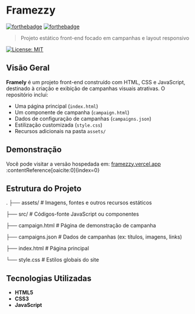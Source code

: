 # Framezzy
[![forthebadge](http://forthebadge.com/images/badges/made-with-javascript.svg)](http://forthebadge.com)
[![forthebadge](http://forthebadge.com/images/badges/built-with-love.svg)](http://forthebadge.com)

> Projeto estático front-end focado em campanhas e layout responsivo

[![License: MIT](https://img.shields.io/badge/License-MIT-blue.svg)](LICENSE)

## Visão Geral

**Framely** é um projeto front-end construído com HTML, CSS e JavaScript, destinado à criação e exibição de campanhas visuais atrativas. O repositório inclui:

- Uma página principal (`index.html`)
- Um componente de campanha (`campaign.html`)
- Dados de configuração de campanhas (`campaigns.json`)
- Estilização customizada (`style.css`)
- Recursos adicionais na pasta `assets/`

## Demonstração

Você pode visitar a versão hospedada em: [framezzy.vercel.app](https://framezzy.vercel.app) :contentReference[oaicite:0]{index=0}

## Estrutura do Projeto
.
├── assets/ # Imagens, fontes e outros recursos estáticos

├── src/ # Códigos-fonte JavaScript ou componentes

├── campaign.html # Página de demonstração de campanha

├── campaigns.json # Dados de campanhas (ex: títulos, imagens, links)

├── index.html # Página principal

└── style.css # Estilos globais do site


## Tecnologias Utilizadas

- **HTML5**
- **CSS3**
- **JavaScript**
